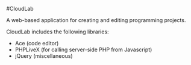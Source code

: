 #CloudLab

A web-based application for creating and editing programming projects.

CloudLab includes the following libraries:

* Ace (code editor)
* PHPLiveX (for calling server-side PHP from Javascript)
* jQuery (miscellaneous)

